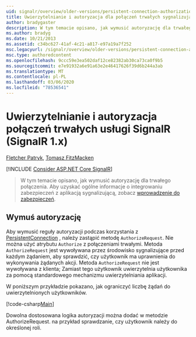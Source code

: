 ```yaml
---
uid: signalr/overview/older-versions/persistent-connection-authorization
title: Uwierzytelnianie i autoryzacja dla połączeń trwałych sygnalizujących (sygnał 1. x) | Microsoft Docs
author: bradygaster
description: W tym temacie opisano, jak wymusić autoryzację dla trwałego połączenia. Aby uzyskać ogólne informacje na temat integrowania zabezpieczeń z aplikacją sygnalizującą,...
ms.author: bradyg
ms.date: 10/21/2013
ms.assetid: c34bc627-41af-4c21-a817-e97a19a7f252
msc.legacyurl: /signalr/overview/older-versions/persistent-connection-authorization
msc.type: authoredcontent
ms.openlocfilehash: 9ccc59e3ea502daf12ce82382ab30ca73ca0f9b5
ms.sourcegitcommit: e7e91932a6e91a63e2e46417626f39d6b244a3ab
ms.translationtype: MT
ms.contentlocale: pl-PL
ms.lasthandoff: 03/06/2020
ms.locfileid: "78536541"
---
```

# <a name="authentication-and-authorization-for-signalr-persistent-connections-signalr-1x"></a>Uwierzytelnianie i autoryzacja połączeń trwałych usługi SignalR (SignalR 1.x)

[Fletcher Patryk](https://github.com/pfletcher), [Tomasz FitzMacken](https://github.com/tfitzmac)

[!INCLUDE [Consider ASP.NET Core SignalR](~/includes/signalr/signalr-version-disambiguation.md)]

> W tym temacie opisano, jak wymusić autoryzację dla trwałego połączenia. Aby uzyskać ogólne informacje o integrowaniu zabezpieczeń z aplikacją sygnalizującą, zobacz [wprowadzenie do zabezpieczeń](index.md).

## <a name="enforce-authorization"></a>Wymuś autoryzację

Aby wymusić reguły autoryzacji podczas korzystania z [PersistentConnection](https://msdn.microsoft.com/library/microsoft.aspnet.signalr.persistentconnection(v=vs.111).aspx) , należy zastąpić metodę `AuthorizeRequest`. Nie można użyć atrybutu `Authorize` z połączeniami trwałymi. Metoda `AuthorizeRequest` jest wywoływana przez środowisko sygnalizujące przed każdym żądaniem, aby sprawdzić, czy użytkownik ma uprawnienia do wykonywania żądanych akcji. Metoda `AuthorizeRequest` nie jest wywoływana z klienta; Zamiast tego użytkownik uwierzytelnia użytkownika za pomocą standardowego mechanizmu uwierzytelniania aplikacji.

W poniższym przykładzie pokazano, jak ograniczyć liczbę żądań do uwierzytelnionych użytkowników.

[!code-csharp[Main](persistent-connection-authorization/samples/sample1.cs)]

Dowolna dostosowana logika autoryzacji można dodać w metodzie AuthorizeRequest. na przykład sprawdzanie, czy użytkownik należy do określonej roli.

